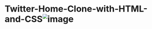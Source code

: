 # Twitter-Home-Clone-with-HTML-and-CSS![image](https://user-images.githubusercontent.com/93832227/174607614-ed1b066f-d365-46e2-82be-4768ae1b1c45.png)
